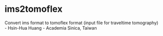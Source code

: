 # ims2tomoflex
Convert ims format to tomoflex format (input file for traveltime tomography) - Hsin-Hua Huang - Academia Sinica, Taiwan
